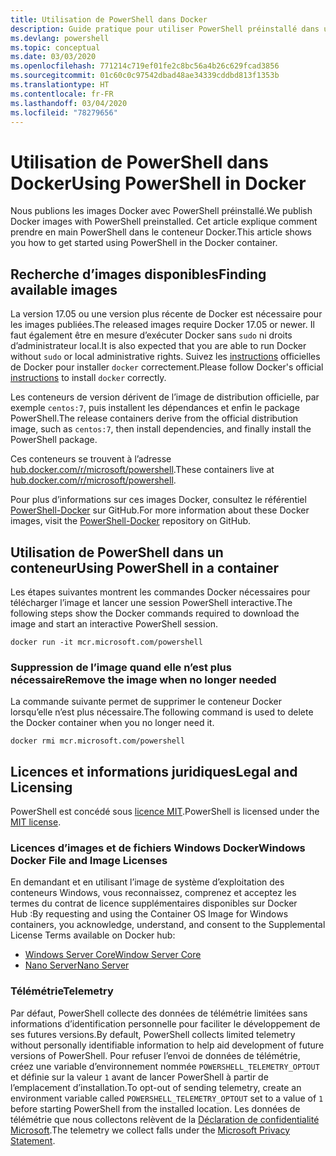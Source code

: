 ```yaml
---
title: Utilisation de PowerShell dans Docker
description: Guide pratique pour utiliser PowerShell préinstallé dans une image Docker.
ms.devlang: powershell
ms.topic: conceptual
ms.date: 03/03/2020
ms.openlocfilehash: 771214c719ef01fe2c8bc56a4b26c629fcad3856
ms.sourcegitcommit: 01c60c0c97542dbad48ae34339cddbd813f1353b
ms.translationtype: HT
ms.contentlocale: fr-FR
ms.lasthandoff: 03/04/2020
ms.locfileid: "78279656"
---
```

# <a name="using-powershell-in-docker"></a><span data-ttu-id="1095c-103">Utilisation de PowerShell dans Docker</span><span class="sxs-lookup"><span data-stu-id="1095c-103">Using PowerShell in Docker</span></span>

<span data-ttu-id="1095c-104">Nous publions les images Docker avec PowerShell préinstallé.</span><span class="sxs-lookup"><span data-stu-id="1095c-104">We publish Docker images with PowerShell preinstalled.</span></span> <span data-ttu-id="1095c-105">Cet article explique comment prendre en main PowerShell dans le conteneur Docker.</span><span class="sxs-lookup"><span data-stu-id="1095c-105">This article shows you how to get started using PowerShell in the Docker container.</span></span>

## <a name="finding-available-images"></a><span data-ttu-id="1095c-106">Recherche d’images disponibles</span><span class="sxs-lookup"><span data-stu-id="1095c-106">Finding available images</span></span>

<span data-ttu-id="1095c-107">La version 17.05 ou une version plus récente de Docker est nécessaire pour les images publiées.</span><span class="sxs-lookup"><span data-stu-id="1095c-107">The released images require Docker 17.05 or newer.</span></span> <span data-ttu-id="1095c-108">Il faut également être en mesure d’exécuter Docker sans `sudo` ni droits d’administrateur local.</span><span class="sxs-lookup"><span data-stu-id="1095c-108">It is also expected that you are able to run Docker without `sudo` or local administrative rights.</span></span> <span data-ttu-id="1095c-109">Suivez les [instructions][install] officielles de Docker pour installer `docker` correctement.</span><span class="sxs-lookup"><span data-stu-id="1095c-109">Please follow Docker's official [instructions][install] to install `docker` correctly.</span></span>

<span data-ttu-id="1095c-110">Les conteneurs de version dérivent de l’image de distribution officielle, par exemple `centos:7`, puis installent les dépendances et enfin le package PowerShell.</span><span class="sxs-lookup"><span data-stu-id="1095c-110">The release containers derive from the official distribution image, such as `centos:7`, then install dependencies, and finally install the PowerShell package.</span></span>

<span data-ttu-id="1095c-111">Ces conteneurs se trouvent à l’adresse [hub.docker.com/r/microsoft/powershell][docker-release].</span><span class="sxs-lookup"><span data-stu-id="1095c-111">These containers live at [hub.docker.com/r/microsoft/powershell][docker-release].</span></span>

<span data-ttu-id="1095c-112">Pour plus d’informations sur ces images Docker, consultez le référentiel [PowerShell-Docker][PowerShell-Docker] sur GitHub.</span><span class="sxs-lookup"><span data-stu-id="1095c-112">For more information about these Docker images, visit the [PowerShell-Docker][PowerShell-Docker] repository on GitHub.</span></span>

## <a name="using-powershell-in-a-container"></a><span data-ttu-id="1095c-113">Utilisation de PowerShell dans un conteneur</span><span class="sxs-lookup"><span data-stu-id="1095c-113">Using PowerShell in a container</span></span>

<span data-ttu-id="1095c-114">Les étapes suivantes montrent les commandes Docker nécessaires pour télécharger l’image et lancer une session PowerShell interactive.</span><span class="sxs-lookup"><span data-stu-id="1095c-114">The following steps show the Docker commands required to download the image and start an interactive PowerShell session.</span></span>

```console
docker run -it mcr.microsoft.com/powershell
```

### <a name="remove-the-image-when-no-longer-needed"></a><span data-ttu-id="1095c-115">Suppression de l’image quand elle n’est plus nécessaire</span><span class="sxs-lookup"><span data-stu-id="1095c-115">Remove the image when no longer needed</span></span>

<span data-ttu-id="1095c-116">La commande suivante permet de supprimer le conteneur Docker lorsqu’elle n’est plus nécessaire.</span><span class="sxs-lookup"><span data-stu-id="1095c-116">The following command is used to delete the Docker container when you no longer need it.</span></span>

```console
docker rmi mcr.microsoft.com/powershell
```

## <a name="legal-and-licensing"></a><span data-ttu-id="1095c-117">Licences et informations juridiques</span><span class="sxs-lookup"><span data-stu-id="1095c-117">Legal and Licensing</span></span>

<span data-ttu-id="1095c-118">PowerShell est concédé sous [licence MIT][].</span><span class="sxs-lookup"><span data-stu-id="1095c-118">PowerShell is licensed under the [MIT license][].</span></span>

### <a name="windows-docker-file-and-image-licenses"></a><span data-ttu-id="1095c-119">Licences d’images et de fichiers Windows Docker</span><span class="sxs-lookup"><span data-stu-id="1095c-119">Windows Docker File and Image Licenses</span></span>

<span data-ttu-id="1095c-120">En demandant et en utilisant l’image de système d’exploitation des conteneurs Windows, vous reconnaissez, comprenez et acceptez les termes du contrat de licence supplémentaires disponibles sur Docker Hub :</span><span class="sxs-lookup"><span data-stu-id="1095c-120">By requesting and using the Container OS Image for Windows containers, you acknowledge, understand, and consent to the Supplemental License Terms available on Docker hub:</span></span>

- <span data-ttu-id="1095c-121">[Windows Server Core][Window Server Core]</span><span class="sxs-lookup"><span data-stu-id="1095c-121">[Window Server Core][Window Server Core]</span></span>
- <span data-ttu-id="1095c-122">[Nano Server][Nano Server]</span><span class="sxs-lookup"><span data-stu-id="1095c-122">[Nano Server][Nano Server]</span></span>

### <a name="telemetry"></a><span data-ttu-id="1095c-123">Télémétrie</span><span class="sxs-lookup"><span data-stu-id="1095c-123">Telemetry</span></span>

<span data-ttu-id="1095c-124">Par défaut, PowerShell collecte des données de télémétrie limitées sans informations d’identification personnelle pour faciliter le développement de ses futures versions.</span><span class="sxs-lookup"><span data-stu-id="1095c-124">By default, PowerShell collects limited telemetry without personally identifiable information to help aid development of future versions of PowerShell.</span></span> <span data-ttu-id="1095c-125">Pour refuser l’envoi de données de télémétrie, créez une variable d’environnement nommée `POWERSHELL_TELEMETRY_OPTOUT` et définie sur la valeur `1` avant de lancer PowerShell à partir de l’emplacement d’installation.</span><span class="sxs-lookup"><span data-stu-id="1095c-125">To opt-out of sending telemetry, create an environment variable called `POWERSHELL_TELEMETRY_OPTOUT` set to a value of `1` before starting PowerShell from the installed location.</span></span> <span data-ttu-id="1095c-126">Les données de télémétrie que nous collectons relèvent de la [Déclaration de confidentialité Microsoft][privacy].</span><span class="sxs-lookup"><span data-stu-id="1095c-126">The telemetry we collect falls under the [Microsoft Privacy Statement][privacy].</span></span>

<!-- link references -->
[install]: https://docs.docker.com/engine/installation/
[docker-release]: https://hub.docker.com/r/microsoft/powershell/
[appinsights]: https://azure.microsoft.com/services/application-insights/
[Licence MIT]: https://github.com/PowerShell/PowerShell/tree/master/LICENSE.txt
[MIT license]: https://github.com/PowerShell/PowerShell/tree/master/LICENSE.txt
[PowerShell-Docker]: https://github.com/PowerShell/PowerShell-Docker
[Window Server Core]: https://hub.docker.com/r/microsoft/windowsservercore/
[Nano Server]: https://hub.docker.com/r/microsoft/nanoserver/
[privacy]: https://privacy.microsoft.com/privacystatement/
